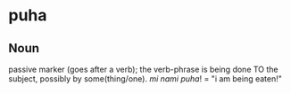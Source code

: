 puha
===

Noun
---

passive marker (goes after a verb); the verb-phrase is being done TO the subject, possibly by some(thing/one). *mi nami puha*! = "i am being eaten!"